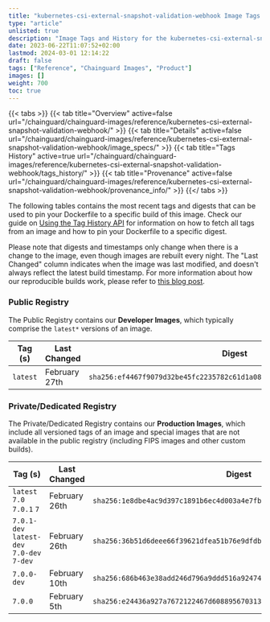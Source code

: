 ```yaml
---
title: "kubernetes-csi-external-snapshot-validation-webhook Image Tags History"
type: "article"
unlisted: true
description: "Image Tags and History for the kubernetes-csi-external-snapshot-validation-webhook Chainguard Image"
date: 2023-06-22T11:07:52+02:00
lastmod: 2024-03-01 12:14:22
draft: false
tags: ["Reference", "Chainguard Images", "Product"]
images: []
weight: 700
toc: true
---
```


{{< tabs >}}
{{< tab title="Overview" active=false url="/chainguard/chainguard-images/reference/kubernetes-csi-external-snapshot-validation-webhook/" >}}
{{< tab title="Details" active=false url="/chainguard/chainguard-images/reference/kubernetes-csi-external-snapshot-validation-webhook/image_specs/" >}}
{{< tab title="Tags History" active=true url="/chainguard/chainguard-images/reference/kubernetes-csi-external-snapshot-validation-webhook/tags_history/" >}}
{{< tab title="Provenance" active=false url="/chainguard/chainguard-images/reference/kubernetes-csi-external-snapshot-validation-webhook/provenance_info/" >}}
{{</ tabs >}}

The following tables contains the most recent tags and digests that can be used to pin your Dockerfile to a specific build of this image. Check our guide on [Using the Tag History API](/chainguard/chainguard-images/using-the-tag-history-api/) for information on how to fetch all tags from an image and how to pin your Dockerfile to a specific digest.

Please note that digests and timestamps only change when there is a change to the image, even though images are rebuilt every night. The "Last Changed" column indicates when the image was last modified, and doesn't always reflect the latest build timestamp. For more information about how our reproducible builds work, please refer to [this blog post](https://www.chainguard.dev/unchained/reproducing-chainguards-reproducible-image-builds).

### Public Registry
The Public Registry contains our **Developer Images**, which typically comprise the `latest*` versions of an image.

| Tag (s)   | Last Changed  | Digest                                                                    |
|-----------|---------------|---------------------------------------------------------------------------|
|  `latest` | February 27th | `sha256:ef4467f9079d32be45fc2235782c61d1a08f70a565c01e87839c98b46b74faa7` |


### Private/Dedicated Registry
The Private/Dedicated Registry contains our **Production Images**, which include all versioned tags of an image and special images that are not available in the public registry (including FIPS images and other custom builds).

| Tag (s)                                     | Last Changed  | Digest                                                                    |
|---------------------------------------------|---------------|---------------------------------------------------------------------------|
|  `latest` `7.0` `7.0.1` `7`                 | February 26th | `sha256:1e8dbe4ac9d397c1891b6ec4d003a4e7fb4788a0cfed86e5e5c0ca47e4295ab3` |
|  `7.0.1-dev` `latest-dev` `7.0-dev` `7-dev` | February 26th | `sha256:36b51d6deee66f39621dfea51b76e9dfdb2916b54897b0dd4427ac707e61a049` |
|  `7.0.0-dev`                                | February 10th | `sha256:686b463e38add246d796a9ddd516a92474a12924dac7a34437c2ab29b94f6315` |
|  `7.0.0`                                    | February 5th  | `sha256:e24436a927a7672122467d60889567031344aab24349055319c9366d7f26b947` |

